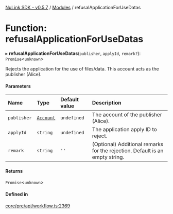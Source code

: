 [NuLink SDK - v0.5.7](../README.md) / [Modules](../modules.md) / refusalApplicationForUseDatas

# Function: refusalApplicationForUseDatas

▸ **refusalApplicationForUseDatas**(`publisher`, `applyId`, `remark?`): `Promise`<`unknown`\>

Rejects the application for the use of files/data. This account acts as the publisher (Alice).

#### Parameters

| Name | Type | Default value | Description |
| :------ | :------ | :------ | :------ |
| `publisher` | [`Account`](../classes/Account.md) | `undefined` | The account of the publisher (Alice). |
| `applyId` | `string` | `undefined` | The application apply ID to reject. |
| `remark` | `string` | `''` | (Optional) Additional remarks for the rejection. Default is an empty string. |

#### Returns

`Promise`<`unknown`\>

#### Defined in

[core/pre/api/workflow.ts:2369](https://github.com/NuLink-network/nulink-sdk/blob/11cbdd7/src/core/pre/api/workflow.ts#L2369)

